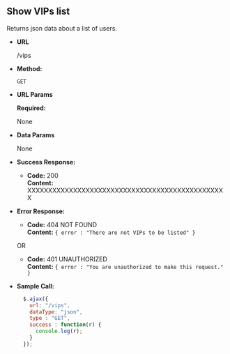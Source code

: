 **Show VIPs list**
----
  Returns json data about a list of users.

* **URL**

  /vips

* **Method:**

  `GET`
  
*  **URL Params**

   **Required:**
 
   None

* **Data Params**

  None

* **Success Response:**

  * **Code:** 200 <br />
    **Content:** XXXXXXXXXXXXXXXXXXXXXXXXXXXXXXXXXXXXXXXXXXXXXXXX
 
* **Error Response:**

  * **Code:** 404 NOT FOUND <br />
    **Content:** `{ error : "There are not VIPs to be listed" }`

  OR

  * **Code:** 401 UNAUTHORIZED <br />
    **Content:** `{ error : "You are unauthorized to make this request." }`

* **Sample Call:**

  ```javascript
    $.ajax({
      url: "/vips",
      dataType: "json",
      type : "GET",
      success : function(r) {
        console.log(r);
      }
    });
  ```
